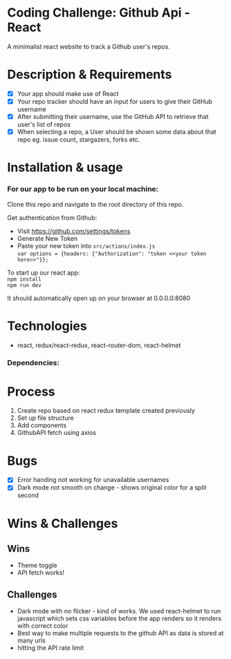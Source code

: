 # Coding Challenge: Github Api - React

A minimalist react website to track a Github user's repos. 

# Description & Requirements
- [x] Your app should make use of React  
- [x] Your repo tracker should have an input for users to give their GitHub username  
- [x] After submitting their username, use the GitHub API to retrieve that user's list of repos  
- [x] When selecting a repo, a User should be shown some data about that repo eg. issue count, stargazers, forks etc.  

# Installation & usage

### For our app to be run on your local machine:

Clone this repo and navigate to the root directory of this repo.

Get authentication from Github:   
- Visit https://github.com/settings/tokens  
- Generate New Token   
- Paste your new token into `src/actions/index.js`  
  `var options = {headers: {"Authorization": "token <<your token here>>"}};`

To start up our react app:  
`npm install`  
`npm run dev`    

It should automatically open up on your browser at 0.0.0.0:8080   

# Technologies
- react, redux/react-redux, react-router-dom, react-helmet 

### Dependencies:

# Process
1. Create repo based on react redux template created previously
2. Set up file structure 
3. Add components 
4. GithubAPI fetch using axios 

# Bugs 
- [x] Error handing not working for unavailable usernames
- [x] Dark mode not smooth on change - shows original color for a split second 

# Wins & Challenges 

## Wins 
- Theme toggle 
- API fetch works!

## Challenges 
- Dark mode with no flicker - kind of works. We used react-helmet to run javascript which sets css variables before the app renders so it renders with correct color
- Best way to make multiple requests to the github API as data is stored at many urls
- hitting the API rate limit
